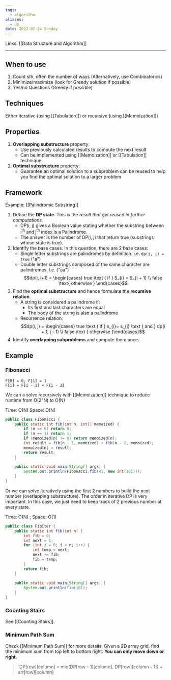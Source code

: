 ```yaml
---
tags:
  - algorithm
aliases:
  - dp
date: 2022-07-24 Sunday
---
```

Links: [[Data Structure and Algorithm]]
- - -

## When to use
1. Count sth, often the number of ways (Alternatively, use Combinatorics)
2. Minimize/maximize (look for Greedy solution if possible)
3. Yes/no Questions (Greedy if possible)

## Techniques

Either iterative (using [[Tabulation]]) or recursive (using [[Memoization]]) 

## Properties

1. **Overlapping substructure** property:
	+ Use previously calculated results to compute the next result
	+ Can be implemented using [[Memoization]] or [[Tabulation]] technique 
2. **Optimal substructure** property:
	+ Guarantee an optimal solution to a subproblem can be reused to help you find the optimal solution to a larger problem

## Framework
Example: [[Palindromic Substring]]

1. Define the **DP state**. This is the *result that get reused in further computations*. 
	- DP(i, j) gives a Boolean value stating whether the substring between i<sup>th</sup> and j<sup>th</sup> index is a Palindrome.
	- The answer is the number of DP(i, j) that return true (substrings whose state is true).
2. Identify the base cases. In this question, there are 2 base cases:
	- Single letter substrings are palindromes by definition. i.e. `dp(i, i) = true` ("a")
	- Double letter substrings composed of the same character are palindromes. i.e. ("aa") $$dp(i, i+1) = \begin{cases} true \text { if } S_{i} = S_{i + 1} \\ false \text{ otherwise }  \end{cases}$$
3. Find the **optimal substructure** and hence formulate the **recursive relation**.
	- A string is considered a palindrome if:
		- Its first and last characters are equal
		- The body of the string is also a palindrome
	- Recurrence relation: $$dp(i, j) = \begin{cases} true \text { if } s_{i}= s_{j} \text { and } dp(i + 1, j - 1) \\ false \text { otherwise }\end{cases}$$
4. Identify **overlapping subproblems** and compute them once.

## Example
### Fibonacci
```
F[0] = 0, F[1] = 1
F[i] = F[i - 1] + F[i - 2]
```
We can a solve recursively with [[Memoization]] technique to reduce runtime from O(2^N) to O(N)

Time: O(N)
Space: O(N)

```Java
public class Fibonacci {
    public static int fib(int n, int[] memoized) {
        if (n <= 0) return 0;
        if (n == 1) return 1;
        if (memoized[n] != 0) return memoized[n];
        int result = fib(n - 1, memoized) + fib(n - 2, memoized);
        memoized[n] = result;
        return result;
    }
    
    public static void main(String[] args) {
        System.out.println(Fibonacci.fib(41, new int[101]));
    }
}
```

Or we can solve iteratively using the first 2 numbers to build the next number (overlapping substructure). The order in iterative DP is very important. In this case, we just need to keep track of 2 previous number at every state.

Time: O(N) ; Space: O(1)

```Java
public class FibIter {    
    public static int fib(int n) {
	    int fib = 0;
	    int next = 1;
	    for (int i = 0; i < n; i++) {
		    int temp = next;
		    next += fib;
		    fib = temp;
	    }
	    return fib;
    }
    
    public static void main(String[] args) {
        System.out.println(fib(10));
    }
}
```


### Counting Stairs
See [[Counting Stairs]].

### Minimum Path Sum 
Check [[Minimum Path Sum]] for more details.
Given a 2D array grid, find the minimum sum from top left to bottom right. **You can only move down or right.**

>`DP[row][column] = min(DP[row - 1][column], DP[row][column - 1]) + arr[row][column]